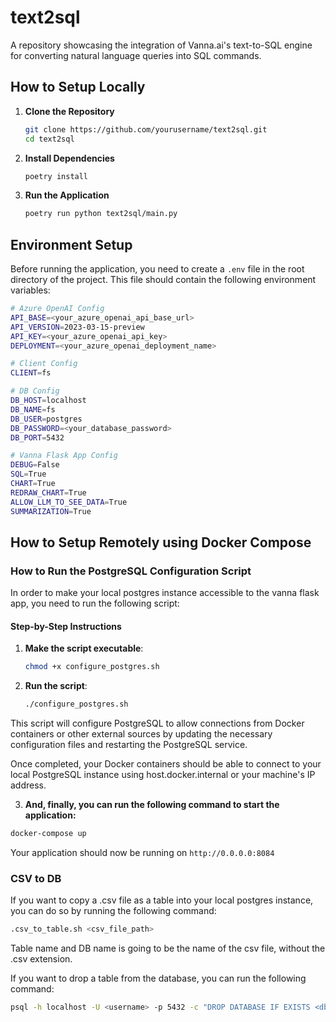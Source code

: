 # text2sql
A repository showcasing the integration of Vanna.ai's text-to-SQL engine for converting natural language queries into SQL commands.

## How to Setup Locally

1. **Clone the Repository**

    ```bash
    git clone https://github.com/yourusername/text2sql.git
    cd text2sql
    ```

2. **Install Dependencies**

    ```bash
    poetry install
    ```

3. **Run the Application**

    ```bash
    poetry run python text2sql/main.py
    ```

## Environment Setup

Before running the application, you need to create a `.env` file in the root directory of the project. This file should contain the following environment variables:

```bash
# Azure OpenAI Config
API_BASE=<your_azure_openai_api_base_url>
API_VERSION=2023-03-15-preview
API_KEY=<your_azure_openai_api_key>
DEPLOYMENT=<your_azure_openai_deployment_name>

# Client Config
CLIENT=fs

# DB Config
DB_HOST=localhost
DB_NAME=fs
DB_USER=postgres
DB_PASSWORD=<your_database_password>
DB_PORT=5432

# Vanna Flask App Config
DEBUG=False
SQL=True
CHART=True
REDRAW_CHART=True
ALLOW_LLM_TO_SEE_DATA=True
SUMMARIZATION=True
```

## How to Setup Remotely using Docker Compose


### How to Run the PostgreSQL Configuration Script
In order to make your local postgres instance accessible to the vanna flask app, you need to run the following script:

#### Step-by-Step Instructions

1. **Make the script executable**:
   ```bash
   chmod +x configure_postgres.sh
   ```

2. **Run the script**:
   ```bash
   ./configure_postgres.sh
   ```

This script will configure PostgreSQL to allow connections from Docker containers or other external sources by updating the necessary configuration files and restarting the PostgreSQL service.

Once completed, your Docker containers should be able to connect to your local PostgreSQL instance using host.docker.internal or your machine's IP address.

3. **And, finally, you can run the following command to start the application:**

```bash 
docker-compose up
```
Your application should now be running on `http://0.0.0.0:8084`

### CSV to DB

If you want to copy a .csv file as a table into your local postgres instance, you can do so by running the following command:

```bash
.csv_to_table.sh <csv_file_path> 
```

Table name and DB name is going to be the name of the csv file, without the .csv extension.

If you want to drop a table from the database, you can run the following command:

```bash
psql -h localhost -U <username> -p 5432 -c "DROP DATABASE IF EXISTS <db_name>;"
```


